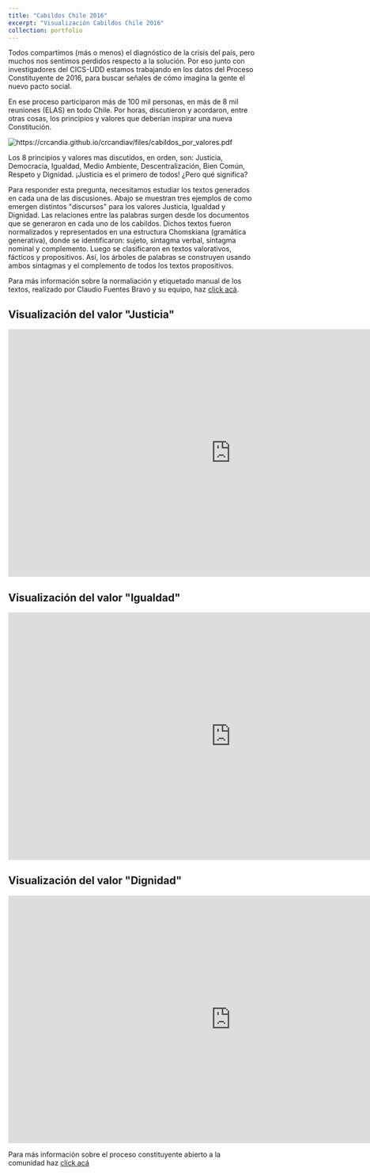 ```yaml
---
title: "Cabildos Chile 2016"
excerpt: "Visualización Cabildos Chile 2016"
collection: portfolio
---
```


Todos compartimos (más o menos) el diagnóstico de la crisis del país, pero muchos nos sentimos perdidos respecto a la solución. Por eso junto con investigadores del CICS-UDD estamos trabajando en los datos del Proceso Constituyente de 2016, para buscar señales de cómo imagina la gente el nuevo pacto social.

En ese proceso participaron más de 100 mil personas, en más de 8 mil reuniones (ELAS) en todo Chile. Por horas, discutieron y acordaron, entre otras cosas, los principios y valores que deberían inspirar una nueva Constitución.

<img src="https://crcandia.github.io/crcandiav/files/cabildos_por_valores.png" alt="https://crcandia.github.io/crcandiav/files/cabildos_por_valores.pdf">

Los 8 principios y valores mas discutidos, en orden, son: Justicia, Democracia, Igualdad, Medio Ambiente, Descentralización, Bien Común, Respeto y Dignidad. ¡Justicia es el primero de todos! ¿Pero qué significa?

Para responder esta pregunta, necesitamos estudiar los textos generados en cada una de las discusiones. Abajo se muestran tres ejemplos de como emergen distintos "discursos" para los valores Justicia, Igualdad y Dignidad. Las relaciones entre las palabras surgen desde los documentos que se generaron en cada uno de los cabildos. Dichos textos fueron normalizados y representados en una estructura Chomskiana (gramática generativa), donde se identificaron: sujeto, sintagma verbal, sintagma nominal y complemento. Luego se clasificaron en textos valorativos, fácticos y propositivos. Así, los árboles de palabras se construyen usando ambos sintagmas y el complemento de todos los textos propositivos. 

Para más información sobre la normaliación y etiquetado manual de los textos, realizado por Claudio Fuentes Bravo y su equipo, haz <a href="https://www.researchgate.net/publication/319016008_200K_Crowdsourced_Political_Arguments_for_a_New_Chilean_Constitution" target="_blank">click acá</a>.




Visualización del valor "Justicia"
--------

<iframe width="900" height="500" src="https://crcandia.github.io/crcandiav/files/Justicia_valores.html" frameborder="0" allowfullscreen></iframe>

Visualización del valor "Igualdad"
--------

<iframe width="900" height="500" src="https://crcandia.github.io/crcandiav/files/igualdad_valores.html" frameborder="0" allowfullscreen></iframe>

Visualización del valor "Dignidad"
--------

<iframe width="900" height="500" src="https://crcandia.github.io/crcandiav/files/dignidad_valores.html" frameborder="0" allowfullscreen></iframe>



Para más información sobre el proceso constituyente abierto a la comunidad haz  <a href="https://www.unaconstitucionparachile.cl/memoria_proceso_constituyente.pdf" target="_blank">click acá</a>


